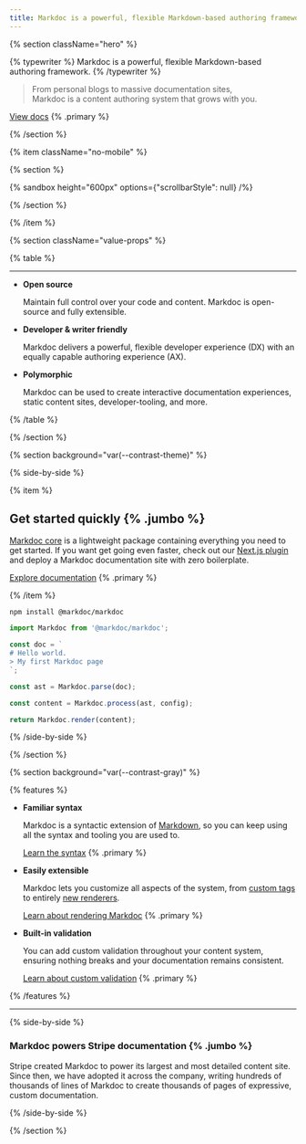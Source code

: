 ```yaml
---
title: Markdoc is a powerful, flexible Markdown-based authoring framework
---
```


{% section className="hero" %}

{% typewriter %}
Markdoc is a powerful, flexible Markdown-based authoring framework.
{% /typewriter %}

> From personal blogs to massive documentation sites,  
> Markdoc is a content authoring system that grows with you.

[View docs](/docs/getting-started) {% .primary %}

{% /section %}

{% item className="no-mobile" %}

{% section %}

{% sandbox height="600px" options={"scrollbarStyle": null} /%}

{% /section %}

{% /item %}

{% section className="value-props" %}

{% table %}

---

- **Open source**

  Maintain full control over your code and content. Markdoc is open-source and fully extensible.

- **Developer & writer friendly**

  Markdoc delivers a powerful, flexible developer experience (DX) with an equally capable authoring experience (AX).

- **Polymorphic**

  Markdoc can be used to create interactive documentation experiences, static content sites, developer-tooling, and more.

{% /table %}

{% /section %}

{% section background="var(--contrast-theme)" %}

{% side-by-side %}

{% item %}

## Get started quickly {% .jumbo %}

[Markdoc core](https://github.com/markdoc/markdoc) is a lightweight package containing everything you need to get started. If you want get going even faster, check out our [Next.js plugin](https://github.com/markdoc/next.js) and deploy a Markdoc documentation site with zero boilerplate.

[Explore documentation](/docs/getting-started) {% .primary %}

{% /item %}

```shell
npm install @markdoc/markdoc
```

```js
import Markdoc from '@markdoc/markdoc';

const doc = `
# Hello world.
> My first Markdoc page
`;

const ast = Markdoc.parse(doc);

const content = Markdoc.process(ast, config);

return Markdoc.render(content);
```

{% /side-by-side %}

{% /section %}

{% section background="var(--contrast-gray)" %}

{% features %}

- **Familiar syntax**

  Markdoc is a syntactic extension of [Markdown](https://commonmark.org/), so you can keep using all the syntax and tooling you are used to.

  [Learn the syntax](/docs/syntax) {% .primary %}

- **Easily extensible**

  Markdoc lets you customize all aspects of the system, from [custom tags](/docs/tags) to entirely [new renderers](/docs/rendering).

  [Learn about rendering Markdoc](/docs/rendering) {% .primary %}

- **Built-in validation**

  You can add custom validation throughout your content system, ensuring nothing breaks and your documentation remains consistent.

  [Learn about custom validation](/docs/validation) {% .primary %}

{% /features %}

---

{% side-by-side %}

### Markdoc powers Stripe documentation {% .jumbo %}

Stripe created Markdoc to power its largest and most detailed content site. Since then, we have adopted it across the company, writing hundreds of thousands of lines of Markdoc to create thousands of pages of expressive, custom documentation.

{% /side-by-side %}

{% /section %}
